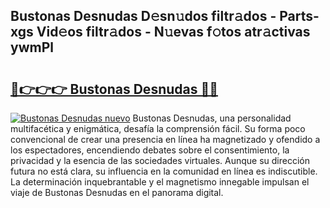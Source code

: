 ## Bustonas Desnudas D𝚎sn𝚞dos filtr𝚊dos - Parts-xgs Vid𝚎os filtr𝚊dos - N𝚞evas f𝚘tos atr𝚊ctivas ywmPl

# <h2><a href="http://mb8k6e.tromn.icu/?c=Bustonas+Desnudas">🔗👉👉👉 Bustonas Desnudas 🔗🔗</a></h2>

[![Bustonas Desnudas nuevo](https://i.imgur.com/pEAQMta.gif)](http://mb8k6e.tromn.icu/?c=Bustonas+Desnudas)
Bustonas Desnudas, una personalidad multifacética y enigmática, desafía la comprensión fácil. Su forma poco convencional de crear una presencia en línea ha magnetizado y ofendido a los espectadores, encendiendo debates sobre el consentimiento, la privacidad y la esencia de las sociedades virtuales. Aunque su dirección futura no está clara, su influencia en la comunidad en línea es indiscutible. La determinación inquebrantable y el magnetismo innegable impulsan el viaje de Bustonas Desnudas en el panorama digital.
